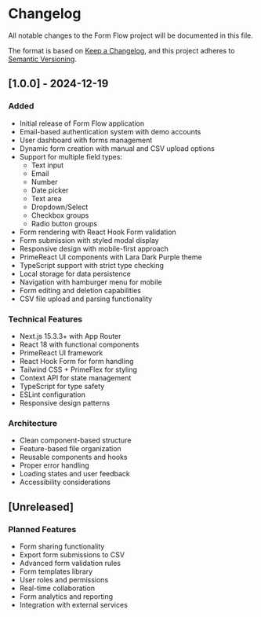 # Changelog

All notable changes to the Form Flow project will be documented in this file.

The format is based on [Keep a Changelog](https://keepachangelog.com/en/1.0.0/),
and this project adheres to [Semantic Versioning](https://semver.org/spec/v2.0.0.html).

## [1.0.0] - 2024-12-19

### Added
- Initial release of Form Flow application
- Email-based authentication system with demo accounts
- User dashboard with forms management
- Dynamic form creation with manual and CSV upload options
- Support for multiple field types:
  - Text input
  - Email
  - Number
  - Date picker
  - Text area
  - Dropdown/Select
  - Checkbox groups
  - Radio button groups
- Form rendering with React Hook Form validation
- Form submission with styled modal display
- Responsive design with mobile-first approach
- PrimeReact UI components with Lara Dark Purple theme
- TypeScript support with strict type checking
- Local storage for data persistence
- Navigation with hamburger menu for mobile
- Form editing and deletion capabilities
- CSV file upload and parsing functionality

### Technical Features
- Next.js 15.3.3+ with App Router
- React 18 with functional components
- PrimeReact UI framework
- React Hook Form for form handling
- Tailwind CSS + PrimeFlex for styling
- Context API for state management
- TypeScript for type safety
- ESLint configuration
- Responsive design patterns

### Architecture
- Clean component-based structure
- Feature-based file organization
- Reusable components and hooks
- Proper error handling
- Loading states and user feedback
- Accessibility considerations

## [Unreleased]

### Planned Features
- Form sharing functionality
- Export form submissions to CSV
- Advanced form validation rules
- Form templates library
- User roles and permissions
- Real-time collaboration
- Form analytics and reporting
- Integration with external services 